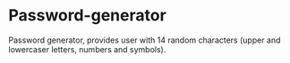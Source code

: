 # Password-generator
 Password generator, provides user with 14 random characters (upper and lowercaser letters, numbers and symbols).
